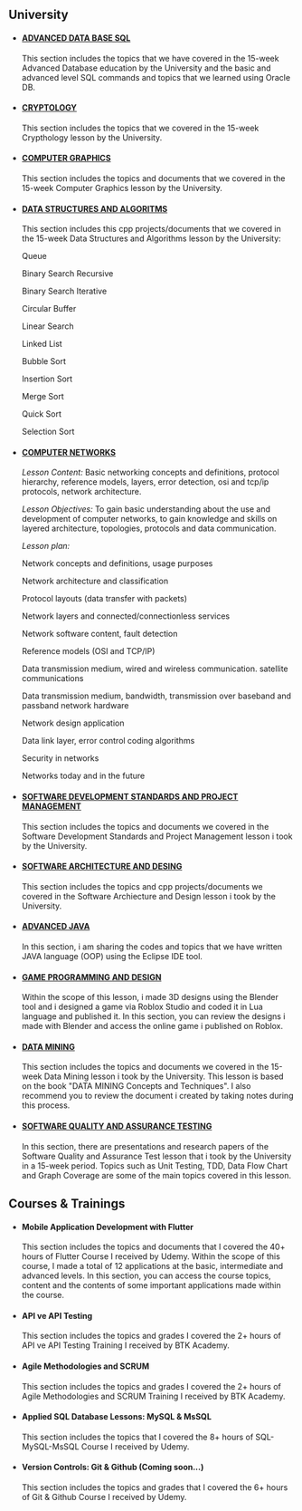 ## University

* #### <a href="https://github.com/omermustekiin/University_and_Courses/tree/main/Advanced_Database_SQL"> ADVANCED DATA BASE SQL </a>

     This section includes the topics that we have covered in the 15-week Advanced Database education by the University and the basic and advanced level SQL commands and topics that we learned using Oracle DB.


* #### <a href="https://github.com/omermustekiin/University_and_Courses/tree/main/Cryptology"> CRYPTOLOGY </a>

     This section includes the topics that we covered in the 15-week Crypthology lesson by the University.


* #### <a href="https://github.com/omermustekiin/University_and_Courses/tree/main/Computer_Graphics"> COMPUTER GRAPHICS </a>

     This section includes the topics and documents that we covered in the 15-week Computer Graphics lesson by the University.
     
     
* #### <a href="https://github.com/omermustekiin/University_and_Courses/tree/main/Data_Structers_and_Algoritms"> DATA STRUCTURES AND ALGORITMS </a>

     This section includes this cpp projects/documents that we covered in the 15-week Data Structures and Algorithms lesson by the University:
     
     Queue
     
     Binary Search Recursive
     
     Binary Search Iterative
     
     Circular Buffer
     
     Linear Search
     
     Linked List
         
     Bubble Sort
     
     Insertion Sort
     
     Merge Sort
     
     Quick Sort
     
     Selection Sort
     
 

* #### <a href="https://github.com/omermustekiin/University_and_Courses/tree/main/Computer_Networks">  COMPUTER NETWORKS </a>

     *Lesson Content:* Basic networking concepts and definitions, protocol hierarchy, reference models, layers, error detection, osi and tcp/ip protocols, network architecture.
  
     *Lesson Objectives:* To gain basic understanding about the use and development of computer networks, to gain knowledge and skills on layered architecture, topologies, protocols and data communication.
  
     *Lesson plan:*
     
     Network concepts and definitions, usage purposes
     
     Network architecture and classification
     
     Protocol layouts (data transfer with packets)
     
     Network layers and connected/connectionless services
     
     Network software content, fault detection
     
     Reference models (OSI and TCP/IP)
     
     Data transmission medium, wired and wireless communication. satellite communications
     
     Data transmission medium, bandwidth, transmission over baseband and passband network hardware
     
     Network design application
     
     Data link layer, error control coding algorithms
     
     Security in networks
     
     Networks today and in the future
     

 
* #### <a href="https://github.com/omermustekiin/University_and_Courses/tree/main/Software_Development_Standarts_and_Project_Management"> SOFTWARE DEVELOPMENT STANDARDS AND PROJECT MANAGEMENT  </a>

     This section includes the topics and documents we covered in the Software Development Standards and Project Management lesson i took by the University.


* #### <a href="https://github.com/omermustekiin/University_and_Courses/tree/main/Software_Archıtecture_and_Design">  SOFTWARE ARCHITECTURE AND DESING </a>

     This section includes the topics and cpp projects/documents we covered in the Software Archiecture and Design lesson i took by the University.


* #### <a href="https://github.com/omermustekiin/University_and_Courses/tree/main/AdvancedJava"> ADVANCED JAVA </a>

     In this section, i am sharing the codes and topics that we have written JAVA language (OOP) using the Eclipse IDE tool.


* #### <a href="https://github.com/omermustekiin/University_and_Courses/tree/main/Game_Programming_and_Design"> GAME PROGRAMMING AND DESIGN  </a>

     Within the scope of this lesson, i made 3D designs using the Blender tool and i designed a game via Roblox Studio and coded it in Lua language and published it. In this section, you can review the designs i made with Blender and access the online game i published on Roblox.


* #### <a href="https://github.com/omermustekiin/University_and_Courses/tree/main/Data_Mining"> DATA MINING </a>

     This section includes the topics and documents we covered in the 15-week Data Mining lesson i took by the University.
     This lesson is based on the book "DATA MINING Concepts and Techniques".
     I also recommend you to review the document i created by taking notes during this process.


* #### <a href="https://github.com/omermustekiin/University_and_Courses/tree/main/Software_Quality_and_Assurance_Testing"> SOFTWARE QUALITY AND ASSURANCE TESTING </a>

     In this section, there are presentations and research papers of the Software Quality and Assurance Test lesson that i took by the University in a 15-week period. Topics such as Unit Testing, TDD, Data Flow Chart and Graph Coverage are some of the main topics covered in this lesson.


## Courses & Trainings 

* #### Mobile Application Development with Flutter
     This section includes the topics and documents that I covered the 40+ hours of Flutter Course I received by Udemy. Within the scope of this course, I made a total of 12 applications at the basic, intermediate and advanced levels. In this section, you can access the course topics, content and the contents of some important applications made within the course.


* #### API ve API Testing
     This section includes the topics and grades I covered the 2+ hours of API ve API Testing Training I received by BTK Academy.


* #### Agile Methodologies and SCRUM
     This section includes the topics and grades I covered the 2+ hours of Agile Methodologies and SCRUM Training I received by BTK Academy.
     
     
* #### Applied SQL Database Lessons: MySQL & MsSQL
     This section includes the topics that I covered the 8+ hours of SQL-MySQL-MsSQL Course I received by Udemy.
     
     
* #### Version Controls: Git & Github (Coming soon...)
     This section includes the topics and grades that I covered the 6+ hours of Git & Github Course I received by Udemy.
    
    
    
    
    
    
    
    
    
    
    
    
    
    
    
    
    
